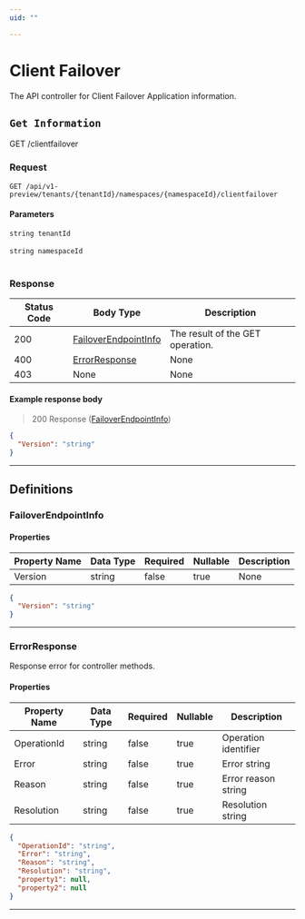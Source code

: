 ```yaml
---
uid: ""

---
```


# Client Failover
The API controller for Client Failover Application information.

## `Get Information`

<a id="opIdClientFailover_Get Information"></a>

GET /clientfailover

<h3>Request</h3>

```text 
GET /api/v1-preview/tenants/{tenantId}/namespaces/{namespaceId}/clientfailover
```

<h4>Parameters</h4>

`string tenantId`
<br/><br/>`string namespaceId`
<br/><br/>

<h3>Response</h3>

|Status Code|Body Type|Description|
|---|---|---|
|200|[FailoverEndpointInfo](#schemafailoverendpointinfo)|The result of the GET operation.|
|400|[ErrorResponse](#schemaerrorresponse)|None|
|403|None|None|

<h4>Example response body</h4>

> 200 Response ([FailoverEndpointInfo](#schemafailoverendpointinfo))

```json
{
  "Version": "string"
}
```

---
## Definitions

### FailoverEndpointInfo

<a id="schemafailoverendpointinfo"></a>
<a id="schema_FailoverEndpointInfo"></a>
<a id="tocSfailoverendpointinfo"></a>
<a id="tocsfailoverendpointinfo"></a>

<h4>Properties</h4>

|Property Name|Data Type|Required|Nullable|Description|
|---|---|---|---|---|
|Version|string|false|true|None|

```json
{
  "Version": "string"
}

```

---

### ErrorResponse

<a id="schemaerrorresponse"></a>
<a id="schema_ErrorResponse"></a>
<a id="tocSerrorresponse"></a>
<a id="tocserrorresponse"></a>

Response error for controller methods.

<h4>Properties</h4>

|Property Name|Data Type|Required|Nullable|Description|
|---|---|---|---|---|
|OperationId|string|false|true|Operation identifier|
|Error|string|false|true|Error string|
|Reason|string|false|true|Error reason string|
|Resolution|string|false|true|Resolution string|

```json
{
  "OperationId": "string",
  "Error": "string",
  "Reason": "string",
  "Resolution": "string",
  "property1": null,
  "property2": null
}

```

---

